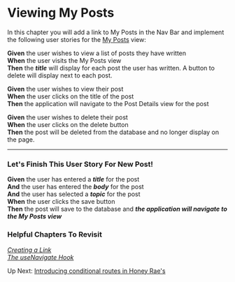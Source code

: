 # Viewing My Posts
In this chapter you will add a link to My Posts in the Nav Bar and implement the following user stories for the [My Posts](./LEARN_WIREFRAME.md#-my-posts) view:

**Given** the user wishes to view a list of posts they have written<br>
**When** the user visits the My Posts view<br>
**Then** the ***title*** will display for each post the user has written. A button to delete will display next to each post.

**Given** the user wishes to view their post<br>
**When** the user clicks on the title of the post<br>
**Then** the application will navigate to the Post Details view for the post

**Given** the user wishes to delete their post<br>
**When** the user clicks on the delete button<br>
**Then** the post will be deleted from the database and no longer display on the page. 

---

### Let's Finish This User Story For New Post!
**Given** the user has entered a ***title*** for the post<br>
**And** the user has entered the ***body*** for the post<br>
**And** the user has selected a ***topic*** for the post<br>
**When** the user clicks the save button<br>
**Then** the post will save to the database and ***the application will navigate to the My Posts view***

### Helpful Chapters To Revisit

*[Creating a Link](./REPAIR_ROUTES_INTRO.md#creating-a-link)*<br>
*[The useNavigate Hook](./REPAIR_EMPLOYEE_EDIT.md#the-usenavigate-hook)*

Up Next: [Introducing conditional routes in Honey Rae's](./REPAIR_EMPLOYEE_VS_CUSTOMER.md)